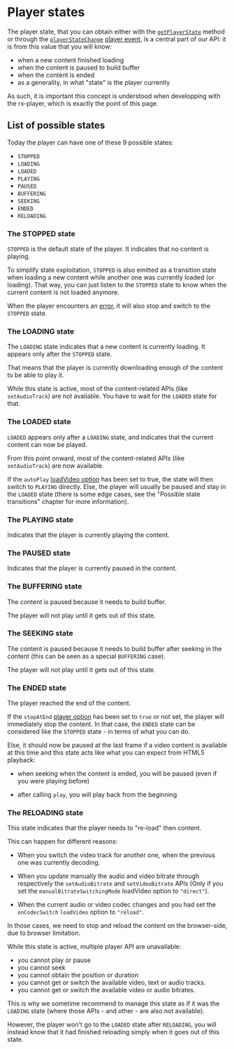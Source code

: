 # Player states

The player state, that you can obtain either with the
[`getPlayerState`](./Basic_Methods/getPlayerState.md) method or through the
[`playerStateChange`](./Player_Events.md#playerstatechange)
[player event](./Player_Events.md), is a central part of our API: it is from this value
that you will know:

- when a new content finished loading
- when the content is paused to build buffer
- when the content is ended
- as a generality, in what "state" is the player currently

As such, it is important this concept is understood when developping with the rx-player,
which is exactly the point of this page.

## List of possible states

Today the player can have one of these 9 possible states:

- `STOPPED`
- `LOADING`
- `LOADED`
- `PLAYING`
- `PAUSED`
- `BUFFERING`
- `SEEKING`
- `ENDED`
- `RELOADING`

### The STOPPED state

`STOPPED` is the default state of the player. It indicates that no content is playing.

To simplify state exploitation, `STOPPED` is also emitted as a transition state when
loading a new content while another one was currently loaded (or loading). That way, you
can just listen to the `STOPPED` state to know when the current content is not loaded
anymore.

When the player encounters an [error](./Player_Errors.md), it will also stop and switch to
the `STOPPED` state.

### The LOADING state

The `LOADING` state indicates that a new content is currently loading. It appears only
after the `STOPPED` state.

That means that the player is currently downloading enough of the content to be able to
play it.

While this state is active, most of the content-related APIs (like `setAudioTrack`) are
not available. You have to wait for the `LOADED` state for that.

### The LOADED state

`LOADED` appears only after a `LOADING` state, and indicates that the current content can
now be played.

From this point onward, most of the content-related APIs (like `setAudioTrack`) are now
available.

If the `autoPlay` [loadVideo option](./Loading_a_Content.md#autoplay) has been set to
true, the state will then switch to `PLAYING` directly. Else, the player will usually be
paused and stay in the `LOADED` state (there is some edge cases, see the "Possible state
transitions" chapter for more information).

### The PLAYING state

Indicates that the player is currently playing the content.

### The PAUSED state

Indicates that the player is currently paused in the content.

### The BUFFERING state

The content is paused because it needs to build buffer.

The player will not play until it gets out of this state.

### The SEEKING state

The content is paused because it needs to build buffer after seeking in the content (this
can be seen as a special `BUFFERING` case).

The player will not play until it gets out of this state.

### The ENDED state

The player reached the end of the content.

If the `stopAtEnd` [player option](./Creating_a_Player.md) has been set to `true` or not
set, the player will immediately stop the content. In that case, the `ENDED` state can be
considered like the `STOPPED` state - in terms of what you can do.

Else, it should now be paused at the last frame if a video content is available at this
time and this state acts like what you can expect from HTML5 playback:

- when seeking when the content is ended, you will be paused (even if you were playing
  before)

- after calling `play`, you will play back from the beginning

### The RELOADING state

This state indicates that the player needs to "re-load" then content.

This can happen for different reasons:

- When you switch the video track for another one, when the previous one was currently
  decoding.

- When you update manually the audio and video bitrate through respectively the
  `setAudioBitrate` and `setVideoBitrate` APIs (Only if you set the
  `manualBitrateSwitchingMode` loadVideo option to `"direct"`).

- When the current audio or video codec changes and you had set the `onCodecSwitch`
  `loadVideo` option to `"reload"`.

In those cases, we need to stop and reload the content on the browser-side, due to browser
limitation.

While this state is active, multiple player API are unavailable:

- you cannot play or pause
- you cannot seek
- you cannot obtain the position or duration
- you cannot get or switch the available video, text or audio tracks.
- you cannot get or switch the available video or audio bitrates.

This is why we sometime recommend to manage this state as if it was the `LOADING` state
(where those APIs - and other - are also not available).

However, the player won't go to the `LOADED` state after `RELOADING`, you will instead
know that it had finished reloading simply when it goes out of this state.
